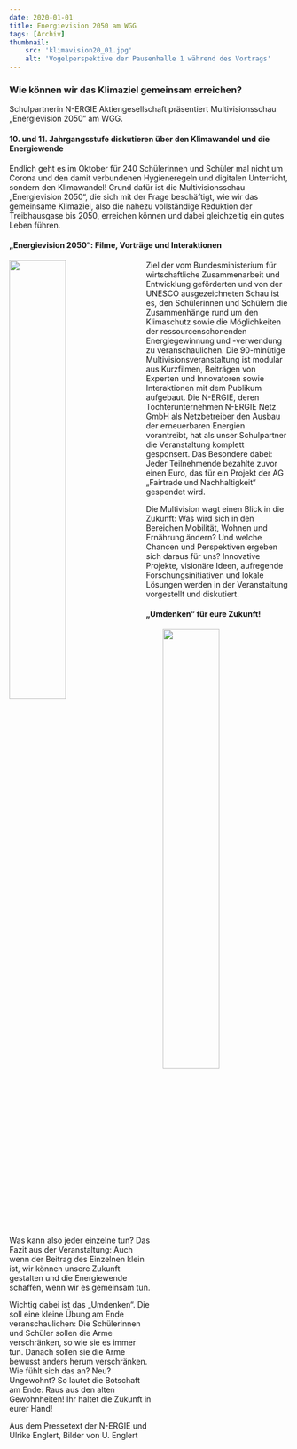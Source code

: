 ```yaml
---
date: 2020-01-01
title: Energievision 2050 am WGG
tags: [Archiv]
thumbnail: 
    src: 'klimavision20_01.jpg'
    alt: 'Vogelperspektive der Pausenhalle 1 während des Vortrags' 
---
```




### Wie können wir das Klimaziel gemeinsam erreichen?

Schulpartnerin N-ERGIE Aktiengesellschaft präsentiert Multivisionsschau „Energievision 2050“ am WGG.

#### 10. und 11. Jahrgangsstufe diskutieren über den Klimawandel und die Energiewende

Endlich geht es im Oktober für 240 Schülerinnen und Schüler mal nicht um Corona und den damit verbundenen Hygieneregeln und digitalen Unterricht, sondern den Klimawandel! Grund dafür ist die Multivisionsschau „Energievision 2050“, die sich mit der Frage beschäftigt, wie wir das gemeinsame Klimaziel, also die nahezu vollständige Reduktion der Treibhausgase bis 2050, erreichen können und dabei gleichzeitig ein gutes Leben führen.



#### „Energievision 2050“: Filme, Vorträge und Interaktionen

<img src = "/images/klimavision20_02.jpg" style ="float:left;width: 45%; margin-right:20px">

Ziel der vom Bundesministerium für wirtschaftliche Zusammenarbeit und Entwicklung geförderten und von der UNESCO ausgezeichneten Schau ist es, den Schülerinnen und Schülern die Zusammenhänge rund um den Klimaschutz sowie die Möglichkeiten der ressourcenschonenden Energiegewinnung und -verwendung zu veranschaulichen. Die 90-minütige Multivisionsveranstaltung ist modular aus Kurzfilmen, Beiträgen von Experten und Innovatoren sowie Interaktionen mit dem Publikum aufgebaut. Die N-ERGIE, deren Tochterunternehmen N-ERGIE Netz GmbH als Netzbetreiber den Ausbau der erneuerbaren Energien vorantreibt, hat als unser Schulpartner die Veranstaltung komplett gesponsert. Das Besondere dabei: Jeder Teilnehmende bezahlte zuvor einen Euro, das für ein Projekt der AG „Fairtrade und Nachhaltigkeit“ gespendet wird.

Die Multivision wagt einen Blick in die Zukunft: Was wird sich in den Bereichen Mobilität, Wohnen und Ernährung ändern? Und welche Chancen und Perspektiven ergeben sich daraus für uns? Innovative Projekte, visionäre Ideen, aufregende Forschungsinitiativen und lokale Lösungen werden in der Veranstaltung vorgestellt und diskutiert.



#### „Umdenken“ für eure Zukunft!

<img src = "/images/klimavision20_03.jpg" style ="float:right;width: 45%; margin-left:20px">

Was kann also jeder einzelne tun? Das Fazit aus der Veranstaltung: Auch wenn der Beitrag des Einzelnen klein ist, wir können unsere Zukunft gestalten und die Energiewende schaffen, wenn wir es gemeinsam tun.

Wichtig dabei ist das „Umdenken“. Die soll eine kleine Übung am Ende veranschaulichen: Die Schülerinnen und Schüler sollen die Arme verschränken, so wie sie es immer tun. Danach sollen sie die Arme bewusst anders herum verschränken. Wie fühlt sich das an? Neu? Ungewohnt? So lautet die Botschaft am Ende: Raus aus den alten Gewohnheiten! Ihr haltet die Zukunft in eurer Hand!

Aus dem Pressetext der N-ERGIE und Ulrike Englert, Bilder von U. Englert